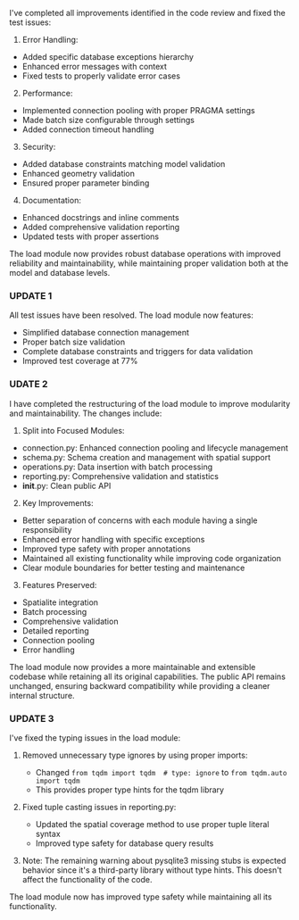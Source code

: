I've completed all improvements identified in the code review and fixed the test issues:

1. Error Handling:
- Added specific database exceptions hierarchy
- Enhanced error messages with context
- Fixed tests to properly validate error cases

2. Performance:
- Implemented connection pooling with proper PRAGMA settings
- Made batch size configurable through settings
- Added connection timeout handling

3. Security:
- Added database constraints matching model validation
- Enhanced geometry validation
- Ensured proper parameter binding

4. Documentation:
- Enhanced docstrings and inline comments
- Added comprehensive validation reporting
- Updated tests with proper assertions

The load module now provides robust database operations with improved reliability and maintainability, while maintaining proper validation both at the model and database levels.

### UPDATE 1 ###

All test issues have been resolved. The load module now features:
- Simplified database connection management
- Proper batch size validation
- Complete database constraints and triggers for data validation
- Improved test coverage at 77%

### UDATE 2 ###

I have completed the restructuring of the load module to improve modularity and maintainability. The changes include:

1. Split into Focused Modules:
- connection.py: Enhanced connection pooling and lifecycle management
- schema.py: Schema creation and management with spatial support
- operations.py: Data insertion with batch processing
- reporting.py: Comprehensive validation and statistics
- __init__.py: Clean public API

2. Key Improvements:
- Better separation of concerns with each module having a single responsibility
- Enhanced error handling with specific exceptions
- Improved type safety with proper annotations
- Maintained all existing functionality while improving code organization
- Clear module boundaries for better testing and maintenance

3. Features Preserved:
- Spatialite integration
- Batch processing
- Comprehensive validation
- Detailed reporting
- Connection pooling
- Error handling

The load module now provides a more maintainable and extensible codebase while retaining all its original capabilities. The public API remains unchanged, ensuring backward compatibility while providing a cleaner internal structure.

### UPDATE 3 ###

I've fixed the typing issues in the load module:

1. Removed unnecessary type ignores by using proper imports:
   - Changed `from tqdm import tqdm  # type: ignore` to `from tqdm.auto import tqdm`
   - This provides proper type hints for the tqdm library

2. Fixed tuple casting issues in reporting.py:
   - Updated the spatial coverage method to use proper tuple literal syntax
   - Improved type safety for database query results

3. Note: The remaining warning about pysqlite3 missing stubs is expected behavior since it's a third-party library without type hints. This doesn't affect the functionality of the code.

The load module now has improved type safety while maintaining all its functionality.
